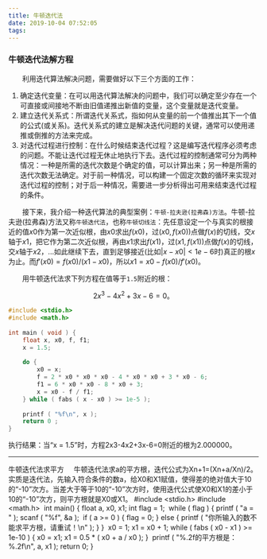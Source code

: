 ```yaml
---
title: 牛顿迭代法
date: 2019-10-04 07:52:05
tags:
---
```

### 牛顿迭代法解方程

&emsp;&emsp;利用迭代算法解决问题，需要做好以下三个方面的工作：

1. 确定迭代变量：在可以用迭代算法解决的问题中，我们可以确定至少存在一个可直接或间接地不断由旧值递推出新值的变量，这个变量就是迭代变量。
2. 建立迭代关系式：所谓迭代关系式，指如何从变量的前一个值推出其下一个值的公式(或关系)。迭代关系式的建立是解决迭代问题的关键，通常可以使用递推或倒推的方法来完成。
3. 对迭代过程进行控制：在什么时候结束迭代过程？这是编写迭代程序必须考虑的问题。不能让迭代过程无休止地执行下去。迭代过程的控制通常可分为两种情况：一种是所需的迭代次数是个确定的值，可以计算出来；另一种是所需的迭代次数无法确定。对于前一种情况，可以构建一个固定次数的循环来实现对迭代过程的控制；对于后一种情况，需要进一步分析得出可用来结束迭代过程的条件。

&emsp;&emsp;接下来，我介绍一种迭代算法的典型案例：`牛顿-拉夫逊(拉弗森)方法`。牛顿-拉夫逊(拉弗森)方法又称`牛顿迭代法`，也称`牛顿切线法`：先任意设定一个与真实的根接近的值$x0$作为第一次近似根，由$x0$求出$f(x0)$，过$(x0, f(x0))$点做$f(x)$的切线，交$x$轴于$x1$，把它作为第二次近似根，再由$x1$求出$f(x1)$，过$(x1, f(x1))$点做$f(x)$的切线，交$x$轴于$x2$，...如此继续下去，直到足够接近(比如$|x - x0| < 1e-6$时)真正的根$x$为止。而$f'(x0) = f(x0)/(x1 - x0)$，所以$x1 = x0 - f(x0)/f'(x0)$。

&emsp;&emsp;用牛顿迭代法求下列方程在值等于`1.5`附近的根：

$$
2x^3 - 4x^2 + 3x -6 = 0。
$$

``` cpp
#include <stdio.h>
#include <math.h>
​
int main ( void ) {
    float x, x0, f, f1;
    x = 1.5;
​
    do {
        x0 = x;
        f = 2 * x0 * x0 * x0 - 4 * x0 * x0 + 3 * x0 - 6;
        f1 = 6 * x0 * x0 - 8 * x0 + 3;
        x = x0 - f / f1;
    } while ( fabs ( x - x0 ) >= 1e-5 );
​
    printf ( "%f\n", x );
    return 0 ;
}
```

执行结果：当“x = 1.5”时，方程2x3-4x2+3x-6=0附近的根为2.000000。

---

牛顿迭代法求平方
    牛顿迭代法求a的平方根，迭代公式为Xn+1=(Xn+a/Xn)/2。实质是迭代法，先输入符合条件的数a，给X0和X1赋值，使得差的绝对值大于10的“-10”次方。当差大于等于10的“-10”次方时，使用迭代公式使X0和X1的差小于10的“-10”次方，则平方根就是X0或X1。
#include <stdio.h>
#include <math.h>
​
int main() {
    float a, x0, x1;
    int flag = 1;
​
    while ( flag ) {
        printf ( "a = " );
        scanf ( "%f", &a );
​
        if ( a >= 0 ) {
            flag = 0;
        }
        else {
            printf ( "你所输入的数不能求平方根，请重试！\n" );
        }
    }
​
    x0 = 1;
    x1 = x0 + 1;
​
    while ( fabs ( x0 - x1 ) >= 1e-10 ) {
        x0 = x1;
        x1 = 0.5 * ( x0 + a / x0 );
    }
​
    printf ( "%.2f的平方根是：%.2f\n", a, x1 );
    return 0;
}
